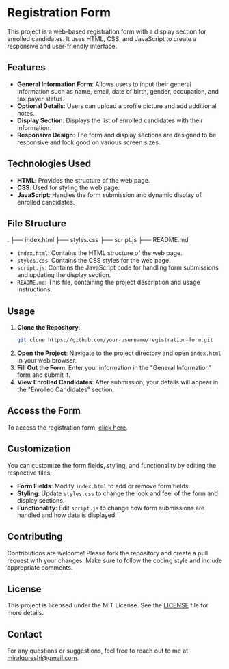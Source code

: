 # Registration Form

This project is a web-based registration form with a display section for enrolled candidates. It uses HTML, CSS, and JavaScript to create a responsive and user-friendly interface.

## Features

- **General Information Form**: Allows users to input their general information such as name, email, date of birth, gender, occupation, and tax payer status.
- **Optional Details**: Users can upload a profile picture and add additional notes.
- **Display Section**: Displays the list of enrolled candidates with their information.
- **Responsive Design**: The form and display sections are designed to be responsive and look good on various screen sizes.

## Technologies Used

- **HTML**: Provides the structure of the web page.
- **CSS**: Used for styling the web page.
- **JavaScript**: Handles the form submission and dynamic display of enrolled candidates.

## File Structure

.
├── index.html
├── styles.css
├── script.js
├── README.md

- `index.html`: Contains the HTML structure of the web page.
- `styles.css`: Contains the CSS styles for the web page.
- `script.js`: Contains the JavaScript code for handling form submissions and updating the display section.
- `README.md`: This file, containing the project description and usage instructions.

## Usage

1. **Clone the Repository**:
    ```sh
    git clone https://github.com/your-username/registration-form.git
    ```
2. **Open the Project**:
    Navigate to the project directory and open `index.html` in your web browser.
3. **Fill Out the Form**:
    Enter your information in the "General Information" form and submit it.
4. **View Enrolled Candidates**:
    After submission, your details will appear in the "Enrolled Candidates" section.

## Access the Form

To access the registration form, [click here](https://miralhsn.github.io/LGMVIP-Web-Task-2/).

## Customization

You can customize the form fields, styling, and functionality by editing the respective files:
- **Form Fields**: Modify `index.html` to add or remove form fields.
- **Styling**: Update `styles.css` to change the look and feel of the form and display sections.
- **Functionality**: Edit `script.js` to change how form submissions are handled and how data is displayed.

## Contributing

Contributions are welcome! Please fork the repository and create a pull request with your changes. Make sure to follow the coding style and include appropriate comments.

## License

This project is licensed under the MIT License. See the [LICENSE](LICENSE) file for more details.

## Contact

For any questions or suggestions, feel free to reach out to me at [miralqureshi@gmail.com](mailto:miralqureshi@gmail.com).
